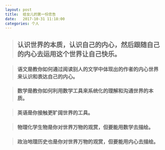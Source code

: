 ```yaml
---
layout: post
title:  给女儿的第一份忠告
date:   2017-10-31 11:18:00
categories: 个人
---
```


> ## 认识世界的本质，认识自己的内心，然后跟随自己的内心去运用这个世界让自己快乐。

> ### 语文是教你如何通过阅读别人的文学中体现出的作者的内心世界来认识和表达自己的内心。

> ### 数学是教你如何利用数学工具来系统化的理解和沟通世界的本质。

> ### 英语是你接触更旷阔世界的工具。

> ### 物理化学生物是你对世界万物的观赏，但要能用数学去描绘。

> ### 政治地理历史也是你对世界万物的观赏，但要能用内心去描绘。
